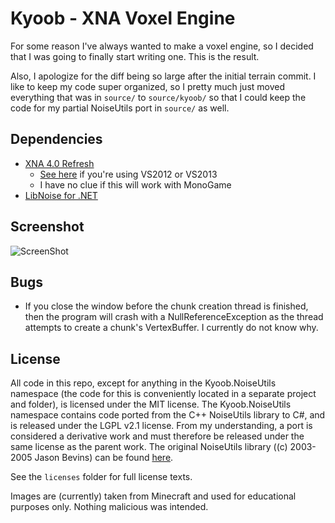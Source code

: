 Kyoob - XNA Voxel Engine
========================

For some reason I've always wanted to make a voxel engine, so I decided that
I was going to finally start writing one. This is the result.

Also, I apologize for the diff being so large after the initial terrain
commit. I like to keep my code super organized, so I pretty much just moved
everything that was in `source/` to `source/kyoob/` so that I could keep
the code for my partial NoiseUtils port in `source/` as well.

Dependencies
------------

* [XNA 4.0 Refresh](http://www.microsoft.com/en-us/download/details.aspx?id=27599)
  * [See here](http://what-ev.net/2014/02/19/the-xna-enabler-app-xna-in-visual-studio-2012-2013/)
    if you're using VS2012 or VS2013
  * I have no clue if this will work with MonoGame
* [LibNoise for .NET](https://libnoisedotnet.codeplex.com/)

Screenshot
----------

![ScreenShot](https://raw.githubusercontent.com/csdevrich/kyoob/master/screenshot.png)

Bugs
----

* If you close the window before the chunk creation thread is finished, then
  the program will crash with a NullReferenceException as the thread attempts
  to create a chunk's VertexBuffer. I currently do not know why.

License
-------

All code in this repo, except for anything in the Kyoob.NoiseUtils namespace
(the code for this is conveniently located in a separate project and folder),
is licensed under the MIT license. The Kyoob.NoiseUtils namespace contains code
ported from the C++ NoiseUtils library to C#, and is released under the LGPL
v2.1 license. From my understanding, a port is considered a derivative work and
must therefore be released under the same license as the parent work. The original
NoiseUtils library ((c) 2003-2005 Jason Bevins) can be found
[here](http://libnoise.sourceforge.net/downloads/noiseutils.zip).

See the `licenses` folder for full license texts.

Images are (currently) taken from Minecraft and used for educational purposes
only. Nothing malicious was intended.